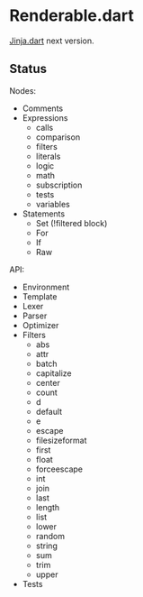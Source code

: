 Renderable.dart
===============

[Jinja.dart](https://github.com/ykmnkmi/jinja.dart) next version.

Status
------
Nodes:
- Comments
- Expressions
  - calls
  - comparison
  - filters
  - literals
  - logic
  - math
  - subscription
  - tests
  - variables
- Statements
  - Set (!filtered block)
  - For
  - If
  - Raw

API:
- Environment
- Template
- Lexer
- Parser
- Optimizer
- Filters
  - abs
  - attr
  - batch
  - capitalize
  - center
  - count
  - d
  - default
  - e
  - escape
  - filesizeformat
  - first
  - float
  - forceescape
  - int
  - join
  - last
  - length
  - list
  - lower
  - random
  - string
  - sum
  - trim
  - upper
- Tests